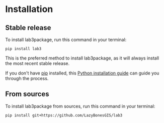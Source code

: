 # Installation

## Stable release

To install lab3package, run this command in your terminal:

```
pip install lab3
```

This is the preferred method to install lab3package, as it will always install the most recent stable release.

If you don't have [pip](https://pip.pypa.io) installed, this [Python installation guide](http://docs.python-guide.org/en/latest/starting/installation/) can guide you through the process.

## From sources

To install lab3package from sources, run this command in your terminal:

```
pip install git+https://github.com/LazyBonesGIS/lab3
```
